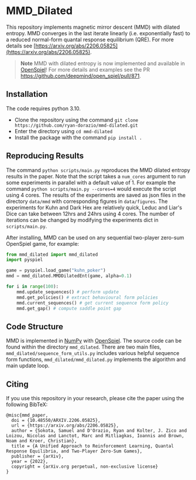 # MMD_Dilated

This repository implements magnetic mirror descent (MMD) with dilated entropy.
MMD converges in the last iterate linearly (i.e. exponentially fast) 
to a reduced normal-form quantal response equilibrium (QRE). 
For more details see [https://arxiv.org/abs/2206.05825](https://arxiv.org/abs/2206.05825).

> **Note** MMD with dilated entropy is now implemented and available in [OpenSpiel](https://github.com/deepmind/open_spiel)!
> For more details and examples see the PR https://github.com/deepmind/open_spiel/pull/871.

## Installation
The code requires python 3.10.
- Clone the repository using the command `git clone https://github.com/ryan-dorazio/mmd-dilated.git`
- Enter the directory using `cd mmd-dilated`
- Install the package with the command `pip install .`

## Reproducing Results
The command `python scripts/main.py` reproduces the MMD dilated entropy 
results in the paper. Note that the script takes a `num_cores` argument to
run some experiments in parallel with a default value of 1.
For example the command `python scripts/main.py --cores=4` would execute the script
using 4 cores.
The results of the experiments are saved as json files in the directory `data/mmd`
with corresponding figures in `data/figures`.
The experiments for Kuhn and Dark Hex are relatively quick, Leduc and Liar's Dice
can take between 12hrs and 24hrs using 4 cores.
The number of iterations can be changed by modifying the 
experiments dict in `scripts/main.py`.

After installing, MMD can be used on any sequential two-player zero-sum 
OpenSpiel game, for example:

```python
from mmd_dilated import mmd_dilated
import pyspiel

game = pyspiel.load_game("kuhn_poker")
mmd = mmd_dilated.MMDDilatedEnt(game, alpha=0.1)

for i in range(100):
    mmd.update_sequences() # perform update
    mmd.get_policies() # extract behavioural form policies
    mmd.current_sequences() # get current sequence form policy
    mmd.get_gap() # compute saddle point gap
```

## Code Structure

MMD is implemented in [NumPy](https://numpy.org/) with [OpenSpiel](https://github.com/deepmind/open_spiel).
The source code can be found within the directory `mmd_dilated`.
There are two main files, `mmd_dilated/sequence_form_utils.py` includes various helpful sequence form 
functions, `mmd_dilated/mmd_dilated.py` implements the algorithm and main update loop.


## Citing

If you use this repository in your research, please cite the 
paper using the following BibTeX:

```
@misc{mmd_paper,
  doi = {10.48550/ARXIV.2206.05825},
  url = {https://arxiv.org/abs/2206.05825}, 
  author = {Sokota, Samuel and D'Orazio, Ryan and Kolter, J. Zico and Loizou, Nicolas and Lanctot, Marc and Mitliagkas, Ioannis and Brown, Noam and Kroer, Christian},  
  title = {A Unified Approach to Reinforcement Learning, Quantal Response Equilibria, and Two-Player Zero-Sum Games},
  publisher = {arXiv},
  year = {2022},
  copyright = {arXiv.org perpetual, non-exclusive license}
}
```
